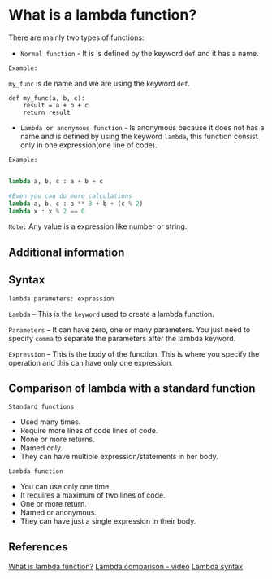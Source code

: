 # What is a lambda function?

There are mainly two types of functions:

* `Normal function` - It is  is defined by the keyword `def` and it has a name.

`Example:`

`my_func` is de name and we are using the keyword `def`.

```python3
def my_func(a, b, c):
    result = a + b + c
    return result
```

* `Lambda or anonymous function` - Is anonymous because it does not has a name and is defined by using the keyword `lambda`, this function consist only in one expression(one line of code).

`Example:`

```python

lambda a, b, c : a + b + c

#Even you can do more calculations
lambda a, b, c : a ** 3 + b + (c % 2)
lambda x : x % 2 == 0
```

`Note:` Any value is a expression like number or string.

## Additional information

## Syntax

```python3
lambda parameters: expression
```

`Lambda` – This is the `keyword` used to create a lambda function.

`Parameters` – It can have zero, one or many parameters. You just need to specify `comma`  to separate the parameters after the lambda keyword.

`Expression` – This is the body of the function. This is where you specify the operation and this can have only one expression.

## Comparison of lambda with a standard function

`Standard functions`

* Used many times.
* Require more lines of code lines of code.
* None or more returns.
* Named only.
* They can have multiple expression/statements in her body.

`Lambda function`
  
* You can use only one time.
* It requires a maximum of two lines of code.
* One or more return.
* Named or anonymous.
* They can have just a single expression in their body.

## References

[What is lambda function?](https://mytrashcode.com/what-is-lambda-in-python#What_is_lambda_in_Python)
[Lambda comparison - video](https://realpython.com/lessons/what-is-lambda-function/)
[Lambda syntax](https://techvidvan.com/tutorials/lambda-expression-in-python/)
